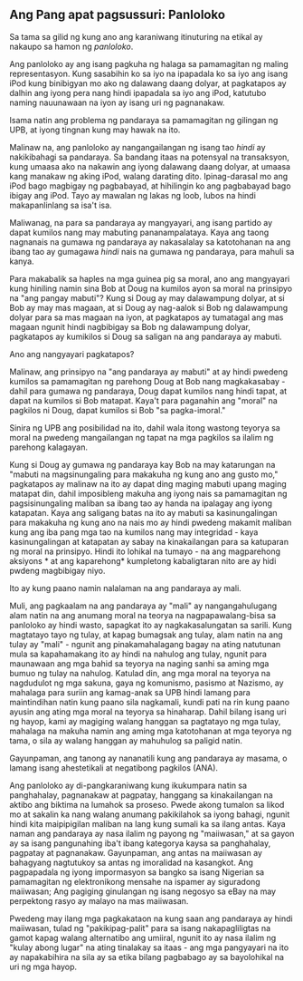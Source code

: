 ## Ang Pang apat pagsussuri: Panloloko

Sa tama sa gilid ng kung ano ang karaniwang itinuturing na etikal ay nakaupo sa hamon ng *panloloko*.

Ang panloloko ay ang isang pagkuha ng halaga sa pamamagitan ng maling representasyon. Kung sasabihin ko sa iyo na ipapadala ko sa iyo ang isang iPod kung binibigyan mo ako ng dalawang daang dolyar, at pagkatapos ay dalhin ang iyong pera nang hindi ipapadala sa iyo ang iPod, katutubo naming nauunawaan na iyon ay isang uri ng pagnanakaw.

Isama natin ang problema ng pandaraya sa pamamagitan ng gilingan ng UPB, at iyong tingnan kung may hawak na ito.

Malinaw na, ang panloloko ay nangangailangan ng isang tao *hindi* ay nakikibahagi sa pandaraya. Sa bandang itaas na potensyal na transaksyon, kung umaasa ako na nakawin ang iyong dalawang daang dolyar, at umaasa kang manakaw ng aking iPod, walang darating dito. Ipinag-darasal mo ang iPod bago magbigay ng pagbabayad, at hihilingin ko ang pagbabayad bago ibigay ang iPod. Tayo ay mawalan ng lakas ng loob, lubos na hindi makapanlinlang sa isa't isa.

Maliwanag, na para sa pandaraya ay mangyayari, ang isang partido ay dapat kumilos nang may mabuting pananampalataya. Kaya ang taong nagnanais na gumawa ng pandaraya ay nakasalalay sa katotohanan na ang ibang tao ay gumagawa *hindi* nais na gumawa ng pandaraya, para mahuli sa kanya.

Para makabalik sa haples na mga guinea pig sa moral, ano ang mangyayari kung hiniling namin sina Bob at Doug na kumilos ayon sa moral na prinsipyo na "ang pangay mabuti"? Kung si Doug ay may dalawampung dolyar, at si Bob ay may mas magaan, at si Doug ay nag-aalok si Bob ng dalawampung dolyar para sa mas magaan na iyon, at pagkatapos ay tumatagal ang mas magaan ngunit hindi nagbibigay sa Bob ng dalawampung dolyar, pagkatapos ay kumikilos si Doug sa saligan na ang pandaraya ay mabuti.

Ano ang nangyayari pagkatapos?

Malinaw, ang prinsipyo na "ang pandaraya ay mabuti" at ay hindi pwedeng kumilos sa pamamagitan ng parehong Doug at Bob nang magkakasabay - dahil para gumawa ng pandaraya, Doug dapat kumilos nang hindi tapat, at dapat na kumilos si Bob matapat. Kaya't para paganahin ang "moral" na pagkilos ni Doug, dapat kumilos si Bob "sa pagka-imoral."

Sinira ng UPB ang posibilidad na ito, dahil wala itong wastong teyorya sa moral na pwedeng mangailangan ng tapat na mga pagkilos sa ilalim ng parehong kalagayan.

Kung si Doug ay gumawa ng pandaraya kay Bob na may katarungan na "mabuti na magsinungaling para makakuha ng kung ano ang gusto mo," pagkatapos ay malinaw na ito ay dapat ding maging mabuti upang maging matapat din, dahil imposibleng makuha ang iyong nais sa pamamagitan ng pagsisinungaling maliban sa ibang tao ay handa na ipalagay ang iyong katapatan. Kaya ang saligang batas na ito ay mabuti sa kasinungalingan para makakuha ng kung ano na nais mo ay hindi pwedeng makamit maliban kung ang iba pang mga tao na kumilos nang may integridad - kaya kasinungalingan at katapatan ay sabay na kinakailangan para sa katuparan ng moral na prinsipyo. Hindi ito lohikal na tumayo - na ang magparehong aksiyons * at ang kaparehong* kumpletong kabaligtaran nito are ay hidi pwdeng magbibigay niyo.

Ito ay kung paano namin nalalaman na ang pandaraya ay mali.

Muli, ang pagkaalam na ang pandaraya ay "mali" ay nangangahulugang alam natin na ang anumang moral na teorya na nagpapawalang-bisa sa panloloko ay hindi wasto, sapagkat ito ay nagkakasalungatan sa sarili. Kung magtatayo tayo ng tulay, at kapag bumagsak ang tulay, alam natin na ang tulay ay "mali" - ngunit ang pinakamahalagang bagay na ating natutunan mula sa kapahamakang ito ay hindi na nahulog ang tulay, ngunit para maunawaan ang mga bahid sa teyorya na naging sanhi sa aming mga bumuo ng tulay na nahulog. Katulad din, ang mga moral na teyorya na nagdudulot ng mga sakuna, gaya ng komunismo, pasismo at Nazismo, ay mahalaga para suriin ang kamag-anak sa UPB hindi lamang para maintindihan natin kung paano sila nagkamali, kundi pati na rin kung paano ayusin ang ating mga moral na teyorya sa hinaharap. Dahil bilang isang uri ng hayop, kami ay magiging walang hanggan sa pagtatayo ng mga tulay, mahalaga na makuha namin ang aming mga katotohanan at mga teyorya ng tama, o sila ay walang hanggan ay mahuhulog sa paligid natin.

Gayunpaman, ang tanong ay nananatili kung ang pandaraya ay masama, o lamang isang ahestetikali at negatibong pagkilos (ANA).

Ang panloloko ay di-pangkaraniwang kung ikukumpara natin sa panghahalay, pagnanakaw at pagpatay, hanggang sa kinakailangan na aktibo ang biktima na lumahok sa proseso. Pwede akong tumalon sa likod mo at sakalin ka nang walang anumang pakikilahok sa iyong bahagi, ngunit hindi kita maipipigilan maliban na lang kung sumali ka sa ilang antas. Kaya naman ang pandaraya ay nasa ilalim ng payong ng "maiiwasan," at sa gayon ay sa isang pangunahing iba't ibang kategorya kaysa sa panghahalay, pagpatay at pagnanakaw. Gayunpaman, ang antas na maiiwasan ay bahagyang nagtutukoy sa antas ng imoralidad na kasangkot. Ang pagpapadala ng iyong impormasyon sa bangko sa isang Nigerian sa pamamagitan ng elektronikong mensahe na ispamer ay siguradong maiiwasan; Ang pagiging ginulangan ng isang negosyo sa eBay na may perpektong rasyo ay malayo na mas maiiwasan.

Pwedeng may ilang mga pagkakataon na kung saan ang pandaraya ay hindi maiiwasan, tulad ng "pakikipag-palit" para sa isang nakapagliligtas na gamot kapag walang alternatibo ang umiiral, ngunit ito ay nasa ilalim ng "kulay abong lugar" na ating tinalakay sa itaas - ang mga pangyayari na ito ay napakabihira na sila ay sa etika bilang pagbabago ay sa bayolohikal na uri ng mga hayop.